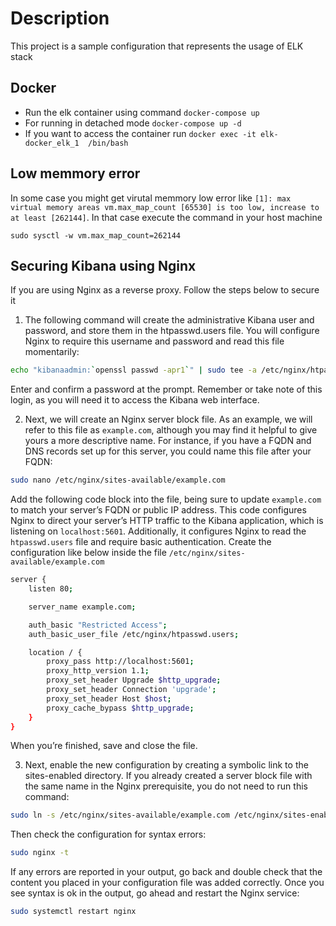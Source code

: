 # Description
This project is a sample configuration that represents the usage of ELK stack

## Docker
- Run the elk container using command `docker-compose up`
- For running in detached mode `docker-compose up -d`
- If you want to access the container run `docker exec -it elk-docker_elk_1  /bin/bash`

## Low memmory error
In some case you might get virutal memmory low error like `[1]: max virtual memory areas vm.max_map_count [65530] is too low, increase to at least [262144]`. In that case execute the command in your host machine

`sudo sysctl -w vm.max_map_count=262144`

## Securing Kibana using Nginx

If you are using Nginx as a reverse proxy. Follow the steps below to secure it

1. The following command will create the administrative Kibana user and password, and store them in the htpasswd.users file. You will configure Nginx to require this username and password and read this file momentarily:

```sh
echo "kibanaadmin:`openssl passwd -apr1`" | sudo tee -a /etc/nginx/htpasswd.users
```

Enter and confirm a password at the prompt. Remember or take note of this login, as you will need it to access the Kibana web interface.

2. Next, we will create an Nginx server block file. As an example, we will refer to this file as `example.com`, although you may find it helpful to give yours a more descriptive name. For instance, if you have a FQDN and DNS records set up for this server, you could name this file after your FQDN:

```sh
sudo nano /etc/nginx/sites-available/example.com
```

Add the following code block into the file, being sure to update `example.com` to match your server’s FQDN or public IP address. This code configures Nginx to direct your server’s HTTP traffic to the Kibana application, which is listening on `localhost:5601`. Additionally, it configures Nginx to read the `htpasswd.users` file and require basic authentication. Create the configuration like below inside the file `/etc/nginx/sites-available/example.com`

```sh
server {
    listen 80;

    server_name example.com;

    auth_basic "Restricted Access";
    auth_basic_user_file /etc/nginx/htpasswd.users;

    location / {
        proxy_pass http://localhost:5601;
        proxy_http_version 1.1;
        proxy_set_header Upgrade $http_upgrade;
        proxy_set_header Connection 'upgrade';
        proxy_set_header Host $host;
        proxy_cache_bypass $http_upgrade;
    }
}
```

When you’re finished, save and close the file.

3. Next, enable the new configuration by creating a symbolic link to the sites-enabled directory. If you already created a server block file with the same name in the Nginx prerequisite, you do not need to run this command:

```sh
sudo ln -s /etc/nginx/sites-available/example.com /etc/nginx/sites-enabled/example.com
```

Then check the configuration for syntax errors:

```sh
sudo nginx -t
```

If any errors are reported in your output, go back and double check that the content you placed in your configuration file was added correctly. Once you see syntax is ok in the output, go ahead and restart the Nginx service:

```sh
sudo systemctl restart nginx
```